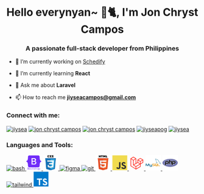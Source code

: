 <h1 align="center">Hello everynyan~ 👋🐈, I'm Jon Chryst Campos</h1>
<h3 align="center">A passionate full-stack developer from Philippines</h3>

- 🔭 I’m currently working on [Schedify](https://github.com/Jiysea/Schedify)

- 🌱 I’m currently learning **React**

- 💬 Ask me about **Laravel**

- 📫 How to reach me **jiyseacampos@gmail.com**

<h3 align="left">Connect with me:</h3>
<p align="left">
<a href="https://dev.to/jiysea" target="blank"><img align="center" src="https://raw.githubusercontent.com/rahuldkjain/github-profile-readme-generator/master/src/images/icons/Social/devto.svg" alt="jiysea" height="30" width="40" /></a>
<a href="https://www.linkedin.com/in/jon-chryst-campos-296584361/" target="blank"><img align="center" src="https://raw.githubusercontent.com/rahuldkjain/github-profile-readme-generator/master/src/images/icons/Social/linked-in-alt.svg" alt="jon chryst campos" height="30" width="40" /></a>
<a href="https://www.facebook.com/jiysea" target="blank"><img align="center" src="https://raw.githubusercontent.com/rahuldkjain/github-profile-readme-generator/master/src/images/icons/Social/facebook.svg" alt="jon chryst campos" height="30" width="40" /></a>
<a href="https://instagram.com/jiyseapog" target="blank"><img align="center" src="https://raw.githubusercontent.com/rahuldkjain/github-profile-readme-generator/master/src/images/icons/Social/instagram.svg" alt="jiyseapog" height="30" width="40" /></a>
<a href="https://www.youtube.com/@jiysea" target="blank"><img align="center" src="https://raw.githubusercontent.com/rahuldkjain/github-profile-readme-generator/master/src/images/icons/Social/youtube.svg" alt="jiysea" height="30" width="40" /></a>
</p>

<h3 align="left">Languages and Tools:</h3>
<p align="left"> <a href="https://www.gnu.org/software/bash/" target="_blank" rel="noreferrer"> <img src="https://www.vectorlogo.zone/logos/gnu_bash/gnu_bash-icon.svg" alt="bash" width="40" height="40"/> </a> <a href="https://getbootstrap.com" target="_blank" rel="noreferrer"> <img src="https://raw.githubusercontent.com/devicons/devicon/master/icons/bootstrap/bootstrap-plain-wordmark.svg" alt="bootstrap" width="40" height="40"/> </a> <a href="https://www.w3schools.com/css/" target="_blank" rel="noreferrer"> <img src="https://raw.githubusercontent.com/devicons/devicon/master/icons/css3/css3-original-wordmark.svg" alt="css3" width="40" height="40"/> </a> <a href="https://www.figma.com/" target="_blank" rel="noreferrer"> <img src="https://www.vectorlogo.zone/logos/figma/figma-icon.svg" alt="figma" width="40" height="40"/> </a> <a href="https://git-scm.com/" target="_blank" rel="noreferrer"> <img src="https://www.vectorlogo.zone/logos/git-scm/git-scm-icon.svg" alt="git" width="40" height="40"/> </a> <a href="https://www.w3.org/html/" target="_blank" rel="noreferrer"> <img src="https://raw.githubusercontent.com/devicons/devicon/master/icons/html5/html5-original-wordmark.svg" alt="html5" width="40" height="40"/> </a> <a href="https://developer.mozilla.org/en-US/docs/Web/JavaScript" target="_blank" rel="noreferrer"> <img src="https://raw.githubusercontent.com/devicons/devicon/master/icons/javascript/javascript-original.svg" alt="javascript" width="40" height="40"/> </a> <a href="https://laravel.com/" target="_blank" rel="noreferrer">
<svg
  xmlns="http://www.w3.org/2000/svg"
  width="40"
  height="40"
  viewBox="0 0 24 24"
  fill="none"
  stroke="#ff3b30"
  stroke-width="1"
  stroke-linecap="round"
  stroke-linejoin="round"
>
  <path d="M3 17l8 5l7 -4v-8l-4 -2.5l4 -2.5l4 2.5v4l-11 6.5l-4 -2.5v-7.5l-4 -2.5z" />
  <path d="M11 18v4" />
  <path d="M7 15.5l7 -4" />
  <path d="M14 7.5v4" />
  <path d="M14 11.5l4 2.5" />
  <path d="M11 13v-7.5l-4 -2.5l-4 2.5" />
  <path d="M7 8l4 -2.5" />
  <path d="M18 10l4 -2.5" />
</svg>
</a> <a href="https://www.mysql.com/" target="_blank" rel="noreferrer"> <img src="https://raw.githubusercontent.com/devicons/devicon/master/icons/mysql/mysql-original-wordmark.svg" alt="mysql" width="40" height="40"/> </a> <a href="https://www.php.net" target="_blank" rel="noreferrer"> <img src="https://raw.githubusercontent.com/devicons/devicon/master/icons/php/php-original.svg" alt="php" width="40" height="40"/> </a> <a href="https://tailwindcss.com/" target="_blank" rel="noreferrer"> <img src="https://www.vectorlogo.zone/logos/tailwindcss/tailwindcss-icon.svg" alt="tailwind" width="40" height="40"/> </a> <a href="https://www.typescriptlang.org/" target="_blank" rel="noreferrer"> <img src="https://raw.githubusercontent.com/devicons/devicon/master/icons/typescript/typescript-original.svg" alt="typescript" width="40" height="40"/> </a> </p>
